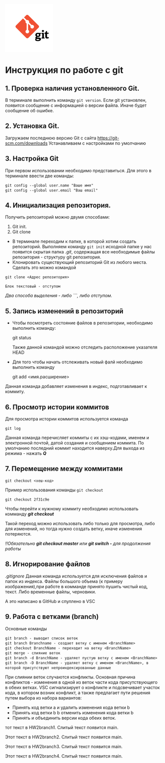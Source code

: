![Это лого git](gitlogo.png)
# Инструкция по работе с git 
## 1. Проверка наличия установленного Git.
В терминале выполнить команду `git version`.
Если git установлен, появится сообщение с информацией о версии файла. Иначе будет сообщение об ошибке.
## 2. Установка Git.
Загружаем последнюю версию Git с сайта https://git-scm.com/downloads
Устанавливаем с настройками по умолчанию

## 3. Настройка Git
При первом использовании необходимо представиться. Для этого в терминале ввести две команды:
```
git config --global user.name "Ваше имя"
git config --global user.email "Ваш email"
```
## 4. Инициализация репозитория. 
Получить репозиторий можно двумя способами:
1. Git init. 
2. Git clone
* В терминале переходим к папке, в которой хотим создать репозиторий.
Выполняем команду `git init` 
 исходной папке у нас появится скрытая папка *.git*, содержащая все необходимые файлы репозитория - структуру git репозитория.
* Клонировать существующий репозиторий Git из любого места.
Сделать это можно командой 

```
git clone <Адрес репозитория>
```
    Блок текстовый - отступом

*Два способа выделения - либо ```, либо отступом.*

## 5. Запись изменений в репозиторий
* Чтобы посмотреть состояние файлов в репозитории, необходимо выполнить команду:

    git status

    Также данной командой можно отследить расположение указателя HEAD


* Для того чтобы начать отслеживать новый фалй необходимо выполнить команду 

    git add <имя.расширение>

Данная команда добавляет изменения в индекс, подготавливает к коммиту.

## 6. Просмотр истории коммитов

Для просмотра истории коммитов используется команда 

    git log

Данная команда перечисляет коммиты с их хэш-кодами, именем и электронной почтой, датой создания и сообщением коммита.
По умолчанию последний коммит находится наверху.Для выхода из режима - нажать _**Q**_

## 7. Перемещение между коммитами 

    git checkout <хеш-код>

Пример использования команды `git checkout`

    git checkout 2f31c9e
Чтобы перейти к нужному коммиту необходимо использовать комманду __*git checkout*__

Такой переход можно использовать либо только для просмотра, либо для изменений, но тогда нужно создать ветку, иначе изменения потеряются.

*!!Обязательно **git checkout master** или **git switch -** для продолжения работы*

## 8. Игнорирование файлов
*.gitignore*
Данная команда используется для исключения файлов и папок из индекса. Файлы большого объема (к примеру изображения),при работе в комманде принято пушить чистый код, текст. Либо временные файлы, черновики.  

А это написано в GitHub и спуллено в VSC

## 9. Работа с ветками (branch)
Основные команды 
    
    git branch - выводит список веток
    git branch Branchname - создает ветку с именем <BranchName>
    git checkout BranchName - переходит на ветку <BranchName>
    git merge - слияние веток
    git branch -d BranchName - удаляет пустую ветку с именем <BranchName>
    git branch -D BranchName - удаляет ветку с именем <BranchName>, в которой присутствуют непроиндексированные данные

При  слиянии веток случаются конфликты.
Основная причина конфликтов - изменения в одной из веток части кода присутствующего в обеих ветках. VSC сигнализирует о конфликте и подсвечивает участок кода, в котором возник конфликт, а также предлагает пути решения путем выбора из набора вариантов:

* Принять код ветки a и удалить изменения кода ветки b
* Принять код ветки b b отменить изменения кода ветки b
* Принять и объединить версии кода обеих веток.

тот текст в HW2branch1. Слитый текст появится main. 

Этот текст в HW2branch2. Слитый текст появится main. 

Этот текст в HW2branch3. Слитый текст появится main. 

Этот текст в HW2branch4. Слитый текст появится main.  
